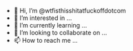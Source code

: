 - 👋 Hi, I’m @wtfisthisshitatfuckoffdotcom
- 👀 I’m interested in ...
- 🌱 I’m currently learning ...
- 💞️ I’m looking to collaborate on ...
- 📫 How to reach me ...

<!---
wtfisthisshitatfuckoffdotcom/wtfisthisshitatfuckoffdotcom is a ✨ special ✨ repository because its `README.md` (this file) appears on your GitHub profile.
You can click the Preview link to take a look at your changes.
--->
